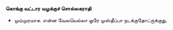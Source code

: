 **கொங்கு வட்டார வழக்குச் சொல்லகராதி**
- மும்முரமாக. என்ன வேலயெல்லா ஒரே முஸ்தீப்பா நடக்குதோட்ருக்குது.

